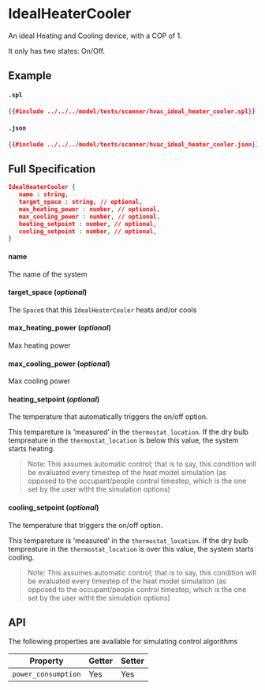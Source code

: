 # IdealHeaterCooler

An ideal Heating and Cooling device, with a COP of 1.

It only has two states: On/Off.

## Example

#### `.spl`

```json
{{#include ../../../model/tests/scanner/hvac_ideal_heater_cooler.spl}}
```

#### `.json`

```json
{{#include ../../../model/tests/scanner/hvac_ideal_heater_cooler.json}}
```


 ## Full Specification

```json
IdealHeaterCooler {
   name : string,
   target_space : string, // optional,
   max_heating_power : number, // optional,
   max_cooling_power : number, // optional,
   heating_setpoint : number, // optional,
   cooling_setpoint : number, // optional,
}
```



#### name

The name of the system




#### target_space (*optional*)

The `Space`s that this `IdealHeaterCooler` heats and/or
cools




#### max_heating_power (*optional*)

Max heating power




#### max_cooling_power (*optional*)

Max cooling power




#### heating_setpoint (*optional*)

The temperature that automatically triggers the on/off option.

This tempareture is \'measured\' in the `thermostat_location`. If
the dry bulb tempreature in the `thermostat_location` is below
this value, the system starts heating.

> Note: This assumes automatic control; that is to say, this
condition will be evaluated every timestep of the heat model
simulation (as opposed to the occupant/people control timestep,
which is the one set by the user witht the simulation options)




#### cooling_setpoint (*optional*)

The temperature that triggers the on/off option.

This tempareture is \'measured\' in the `thermostat_location`. If
the dry bulb tempreature in the `thermostat_location` is over
this value, the system starts cooling.

> Note: This assumes automatic control; that is to say, this
condition will be evaluated every timestep of the heat model
simulation (as opposed to the occupant/people control timestep,
which is the one set by the user witht the simulation options)








## API

The following properties are available for simulating control algorithms

| Property | Getter | Setter |
|----------|--------|--------|
| `power_consumption` | Yes   | Yes |